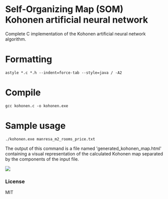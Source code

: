Self-Organizing Map (SOM) Kohonen artificial neural network
==================

Complete C implementation of the Kohonen artificial neural network algorithm.

Formatting
=======

```
astyle *.c *.h --indent=force-tab --style=java / -A2
```

Compile
=======

```
gcc kohonen.c -o kohonen.exe
```

Sample usage
=====

```
./kohonen.exe manresa_m2_rooms_price.txt
```

The output of this command is a file named 'generated_kohonen_map.html' containing a visual representation of the calculated Kohonen map separated by the components of the input file.

![](http://www.lafruitera.com/kohonen-map-sample.png)

### License
MIT
